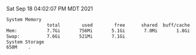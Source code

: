 Sat Sep 18 04:02:07 PM MDT 2021
```bash
System Memory
               total        used        free      shared  buff/cache   available
Mem:           7.7Gi       756Mi       5.1Gi       7.0Mi       1.8Gi       6.6Gi
Swap:          7.6Gi       521Mi       7.1Gi
System Storage
658M	.
```
```bash
